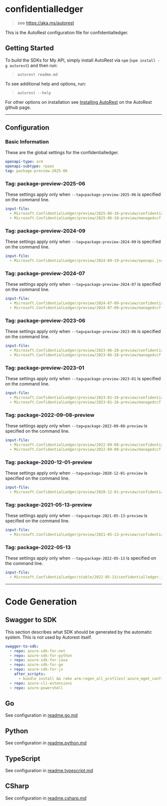 # confidentialledger

> see https://aka.ms/autorest

This is the AutoRest configuration file for confidentialledger.

## Getting Started

To build the SDKs for My API, simply install AutoRest via `npm` (`npm install -g autorest`) and then run:

> `autorest readme.md`

To see additional help and options, run:

> `autorest --help`

For other options on installation see [Installing AutoRest](https://aka.ms/autorest/install) on the AutoRest github page.

---

## Configuration

### Basic Information

These are the global settings for the confidentialledger.

``` yaml
openapi-type: arm
openapi-subtype: rpaas
tag: package-preview-2025-06
```

### Tag: package-preview-2025-06

These settings apply only when `--tag=package-preview-2025-06` is specified on the command line.

```yaml $(tag) == 'package-preview-2025-06'
input-file:
  - Microsoft.ConfidentialLedger/preview/2025-06-10-preview/confidentialledger.json
  - Microsoft.ConfidentialLedger/preview/2025-06-10-preview/managedccf.json
```

### Tag: package-preview-2024-09

These settings apply only when `--tag=package-preview-2024-09` is specified on the command line.

```yaml $(tag) == 'package-preview-2024-09'
input-file:
  - Microsoft.ConfidentialLedger/preview/2024-09-19-preview/openapi.json
```

### Tag: package-preview-2024-07

These settings apply only when `--tag=package-preview-2024-07` is specified on the command line.

``` yaml $(tag) == 'package-preview-2024-07'
input-file:
  - Microsoft.ConfidentialLedger/preview/2024-07-09-preview/confidentialledger.json
  - Microsoft.ConfidentialLedger/preview/2024-07-09-preview/managedccf.json
```

### Tag: package-preview-2023-06

These settings apply only when `--tag=package-preview-2023-06` is specified on the command line.

``` yaml $(tag) == 'package-preview-2023-06'
input-file:
  - Microsoft.ConfidentialLedger/preview/2023-06-28-preview/confidentialledger.json
  - Microsoft.ConfidentialLedger/preview/2023-06-28-preview/managedccf.json
```

### Tag: package-preview-2023-01

These settings apply only when `--tag=package-preview-2023-01` is specified on the command line.

``` yaml $(tag) == 'package-preview-2023-01'
input-file:
  - Microsoft.ConfidentialLedger/preview/2023-01-26-preview/confidentialledger.json
  - Microsoft.ConfidentialLedger/preview/2023-01-26-preview/managedccf.json
```

### Tag: package-2022-09-08-preview

These settings apply only when `--tag=package-2022-09-08-preview` is specified on the command line.

``` yaml $(tag) == 'package-2022-09-08-preview'
input-file:
  - Microsoft.ConfidentialLedger/preview/2022-09-08-preview/confidentialledger.json
  - Microsoft.ConfidentialLedger/preview/2022-09-08-preview/managedccf.json
```

### Tag: package-2020-12-01-preview

These settings apply only when `--tag=package-2020-12-01-preview` is specified on the command line.

``` yaml $(tag) == 'package-2020-12-01-preview'
input-file:
  - Microsoft.ConfidentialLedger/preview/2020-12-01-preview/confidentialledger.json
```

### Tag: package-2021-05-13-preview

These settings apply only when `--tag=package-2021-05-13-preview` is specified on the command line.

``` yaml $(tag) == 'package-2021-05-13-preview'
input-file:
  - Microsoft.ConfidentialLedger/preview/2021-05-13-preview/confidentialledger.json
```

### Tag: package-2022-05-13

These settings apply only when `--tag=package-2022-05-13` is specified on the command line.

``` yaml $(tag) == 'package-2022-05-13'
input-file:
  - Microsoft.ConfidentialLedger/stable/2022-05-13/confidentialledger.json
```

---

# Code Generation

## Swagger to SDK

This section describes what SDK should be generated by the automatic system.
This is not used by Autorest itself.

``` yaml $(swagger-to-sdk)
swagger-to-sdk:
  - repo: azure-sdk-for-net
  - repo: azure-sdk-for-python
  - repo: azure-sdk-for-java
  - repo: azure-sdk-for-go
  - repo: azure-sdk-for-js
    after_scripts:
      - bundle install && rake arm:regen_all_profiles['azure_mgmt_confidentialledger']
  - repo: azure-cli-extensions
  - repo: azure-powershell
```

## Go

See configuration in [readme.go.md](./readme.go.md)

## Python

See configuration in [readme.python.md](./readme.python.md)

## TypeScript

See configuration in [readme.typescript.md](./readme.typescript.md)

## CSharp

See configuration in [readme.csharp.md](./readme.csharp.md)
